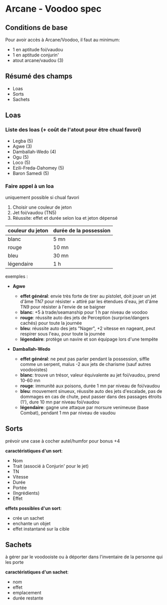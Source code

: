 # Arcane - Voodoo spec

## Conditions de base

Pour avoir accès à Arcane/Voodoo, il faut au minimum:

- 1 en aptitude foi/vaudou
- 1 en aptitude conjurin'
- atout arcane/vaudou (3)

## Résumé des champs

- Loas
- Sorts
- Sachets 

## Loas

### Liste des loas (+ coût de l'atout pour être chual favori)

- Legba (5)
- Agwe (3)
- Damballah-Wedo (4)
- Ogu (5)
- Loco (5)
- Ezili-Freda-Dahomey (5)
- Baron Samedi (5)

### Faire appel à un loa

uniquement possible si chual favori

1. Choisir une couleur de jeton
1. Jet foi/vaudou (TN5)
1. Réussite: effet et durée selon loa et jeton dépensé


|couleur du jeton|durée de la possession|
|----|----|
|blanc|5 mn| 
|rouge|10 mn| 
|bleu|30 mn| 
|légendaire|1 h| 

exemples :

- **Agwe**   
    - **effet général**: envie très forte de tirer au pistolet, doit jouer un jet d'âme TN7 pour résister + attiré par les étendues d'eau, jet d'âme TN9 pour résister à l'envie de se baigner
    - **blanc**: +5 à trade/seamanship pour 1 h par niveau de voodoo
    - **rouge**: réussite auto des jets de Perception (surprise/dangers cachés) pour toute la journée
    - **bleu**: réussite auto des jets "Nager", +2 vitesse en nageant, peut respirer sous l'eau, pour toute la journée
    - **légendaire**: protège un navire et son équipage lors d'une tempête

- **Damballah-Wedo**
    - **effet général**: ne peut pas parler pendant la possession, siffle comme un serpent, malus -2 aux jets de charisme (sauf autres voodooistes)
    - **blanc**: trouve un trésor, valeur équivalente au jet foi/vaudou, prend 10-60 mn
    - **rouge**: immunité aux poisons, durée 1 mn par niveau de foi/vaudou
    - **bleu**: mouvement sinueux, réussite auto des jets d'escalade, pas de dommages en cas de chute, peut passer dans des passages étroits (1'), dure 10 mn par niveau foi/vaudou
    - **légendaire**: gagne une attaque par morsure venimeuse (base Combat), pendant 1 mn par niveau de vaudou

## Sorts

prévoir une case à cocher autel/humfor pour bonus +4

**caractéristiques d'un sort**:
- Nom
- Trait (associé à Conjurin' pour le jet)
- TN
- Vitesse
- Durée
- Portée
- (Ingrédients)
- Effet

**effets possibles d'un sort**:

- crée un sachet
- enchante un objet
- effet instantané sur la cible

## Sachets

à gérer par le voodooiste ou à déporter dans l'inventaire de la personne qui les porte

**caractéristiques d'un sachet**:

- nom
- effet
- emplacement
- durée restante



